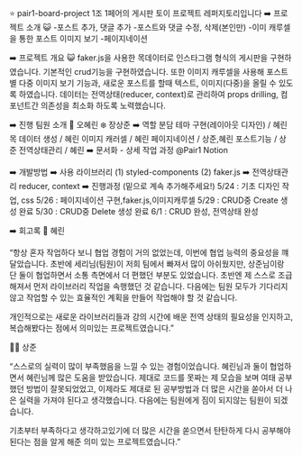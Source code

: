 ⭐ pair1-board-project
1조 1페어의 게시판 토이 프로젝트 레퍼지토리입니다
➡️ 프로젝트 소개
😺 -포스트 추가, 댓글 추가 -포스트와 댓글 수정, 삭제(본인만) -이미 캐루셀을 통한 포스트 이미지 보기 -페이지네이션

➡️ 프로젝트 개요
😺 faker.js을 사용한 목데이터로 인스타그램 형식의 게시판을 구현하였습니다. 기본적인 crud기능을 구현하였습니다. 또한 이미지 캐루셀을 사용해 포스트 별 다중 이미지 보기 기능과, 새로운 포스트를 할때 텍스트, 이미지(다중)을 올릴 수 있도록 하였습니다. 데이터는 전역상태(reducer, context)로 관리하여 props drilling, 컴포넌트간 의존성을 최소화 하도록 노력했습니다.

➡️ 진행 팀원 소개
🥰 오혜린 ❄️ 장상준
➡️ 역할 분담
테마 구현(레이아웃 디자인) / 혜린
목 데이터 생성 / 혜린
이미지 캐러셀 / 혜린
페이지네이션 / 상준,혜린
포스트기능 / 상준
전역상태관리 / 혜린
➡️ 문서화 - 상세 작업 과정
@Pair1 Notion

➡️ 개발방법
➡️ 사용 라이브러리
(1) styled-components
(2) faker.js
➡️ 전역상태관리
reducer, context
➡️ 진행과정 (밑으로 계속 추가해주세요!)
5/24 : 기초 디자인 작업, css 5/26 : 페이지네이션 구현,faker.js,이미지캐루셀 5/29 : CRUD중 Create 생성 완료 5/30 : CRUD중 Delete 생성 완료 6/1 : CRUD 완성, 전역상태 완성

➡️ 회고록
🐬 혜린

“항상 혼자 작업하다 보니 협업 경험이 거의 없었는데, 이번에 협업 능력의 중요성을 꺠달았습니다. 초반에 세리님(팀원)이 저희 팀에서 빠져서 많이 아쉬웠지만, 상준님이랑 단 둘이 협업하면서 소통 측면에서 더 편했던 부분도 있었습니다. 초반엔 제 스스로 조급해져서 먼저 라이브러리 작업을 속행했던 것 같습니다. 다음에는 팀원 모두가 기다리지 않고 작업할 수 있는 효율적인 계획을 만들어 작업해야 할 것 같습니다.

개인적으로는 새로운 라이브러리들과 강의 시간에 배운 전역 상태의 필요성을 인지하고, 복습해봤다는 점에서 의미있는 프로젝트였습니다.”

🧑‍🌾 상준

“스스로의 실력이 많이 부족했음을 느낄 수 있는 경험이었습니다. 혜린님과 둘이 협업하면서 혜린님께 많은 도움을 받았습니다. 제대로 코드를 못짜는 제 모습을 보며 여태 공부했던 방법이 잘못되었었고, 이제라도 제대로 된 공부방법과 더 많은 시간을 쏟아서 더 나은 실력을 가져야 된다고 생각했습니다. 다음에는 팀원에게 짐이 되지않는 팀원이 되겠습니다.

기초부터 부족하다고 생각하고있기에 더 많은 시간을 쏟으면서 탄탄하게 다시 공부해야 된다는 점을 알게 해준 의미 있는 프로젝트였습니다.”
